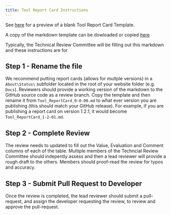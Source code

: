```yaml
---
title: Tool Report Card Instructions
---
```


See [here](/Tools/Technical_Reference/Documentation_Standards/WebSites/ReportCards/Tool_ReportCard_0-0-00.html) for a preview of a blank Tool Report Card Template.

A copy of the markdown template can be dowloaded or copied [here](https://github.com/Riverscapes/riverscapes-website/blob/master/Tools/Technical_Reference/Documentation_Standards/WebSites/ReportCards/Tool_ReportCard_0-0-00.md?plain=1)

Typically, the Technical Review Committee will be filling out this markdown and these instructions are for 

## Step 1 - Rename the file

We recommend putting  report cards (allows for multple versions) in a `About\Status\` subfolder located in the  root of your website folder (e.g. `Docs`). Reviewers should provide a working version of the markdown to the GitHub source code as a review branch.  Copy the template and then rename it from `Tool_ReportCard_0-0-00.md` to what ever version you are publishing (this should match your GitHub release). For example, if you are publishing a report card on version 1.2.1, it would become `Tool_ReportCard_1-2-01.md`. 

## Step 2 - Complete Review 

The review needs to updated to fill out the Value, Evaluation and Comment columns of each of the table. Multiple members of the Techncial Review Committee should indepently assess and then a lead reviewer will provide a rough draft to the others. Members should proof-read the review for typos and accuracy. 

## Step 3 - Submit Pull Request to Developer

Once the review is completed, the lead reviewer should submit a pull-request, and assign the developer requesting the review, to review and approve the pull-request.

 
